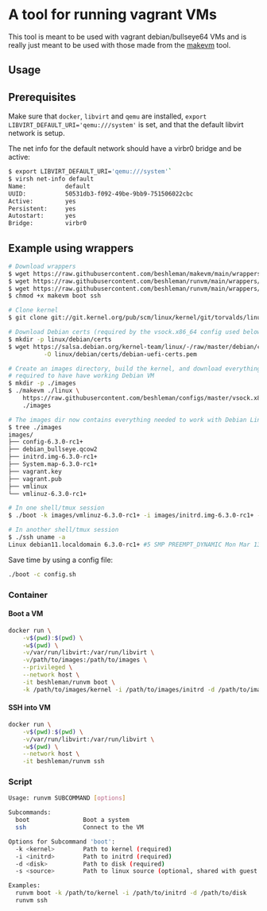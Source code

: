 # A tool for running vagrant VMs

This tool is meant to be used with vagrant debian/bullseye64 VMs
and is really just meant to be used with those made from the
[makevm](https://github.com/beshleman/makevm) tool.

## Usage

## Prerequisites

Make sure that `docker`, `libvirt` and `qemu` are installed, `export LIBVIRT_DEFAULT_URI='qemu:///system'`
is set, and that the default libvirt network is setup.

The net info for the default network should have a virbr0 bridge
and be active:

```bash
$ export LIBVIRT_DEFAULT_URI='qemu:///system'`
$ virsh net-info default
Name:           default
UUID:           50531db3-f092-49be-9bb9-751506022cbc
Active:         yes
Persistent:     yes
Autostart:      yes
Bridge:         virbr0
```

## Example using wrappers

```bash
# Download wrappers
$ wget https://raw.githubusercontent.com/beshleman/makevm/main/wrappers/makevm
$ wget https://raw.githubusercontent.com/beshleman/runvm/main/wrappers/boot
$ wget https://raw.githubusercontent.com/beshleman/runvm/main/wrappers/ssh
$ chmod +x makevm boot ssh

# Clone kernel
$ git clone git://git.kernel.org/pub/scm/linux/kernel/git/torvalds/linux.git

# Download Debian certs (required by the vsock.x86_64 config used below, not required by other non-Debian configs)
$ mkdir -p linux/debian/certs
$ wget https://salsa.debian.org/kernel-team/linux/-/raw/master/debian/certs/debian-uefi-certs.pem \
          -O linux/debian/certs/debian-uefi-certs.pem

# Create an images directory, build the kernel, and download everything
# required to have have working Debian VM
$ mkdir -p ./images
$ ./makevm ./linux \
	https://raw.githubusercontent.com/beshleman/configs/master/vsock.x86_64 \
	./images

# The images dir now contains everything needed to work with Debian Linux
$ tree ./images
images/
├── config-6.3.0-rc1+
├── debian_bullseye.qcow2
├── initrd.img-6.3.0-rc1+
├── System.map-6.3.0-rc1+
├── vagrant.key
├── vagrant.pub
├── vmlinux
└── vmlinuz-6.3.0-rc1+

# In one shell/tmux session
$ ./boot -k images/vmlinuz-6.3.0-rc1+ -i images/initrd.img-6.3.0-rc1+ -d images/debian_bullseye.qcow2

# In another shell/tmux session
$ ./ssh uname -a
Linux debian11.localdomain 6.3.0-rc1+ #5 SMP PREEMPT_DYNAMIC Mon Mar 13 16:18:16 UTC 2023 x86_64 GNU/Linux
```

Save time by using a config file:

```bash
./boot -c config.sh
```

### Container

#### Boot a VM
```bash
docker run \
	-v$(pwd):$(pwd) \
	-w$(pwd) \
	-v/var/run/libvirt:/var/run/libvirt \
	-v/path/to/images:/path/to/images \
	--privileged \
	--network host \
	-it beshleman/runvm boot \
	-k /path/to/images/kernel -i /path/to/images/initrd -d /path/to/images/disk
```

#### SSH into VM
```bash
docker run \
	-v$(pwd):$(pwd) \
	-v/var/run/libvirt:/var/run/libvirt \
	-w$(pwd) \
	--network host \
	-it beshleman/runvm ssh
```

### Script

```bash
Usage: runvm SUBCOMMAND [options]

Subcommands:
  boot               Boot a system
  ssh                Connect to the VM

Options for Subcommand 'boot':
  -k <kernel>        Path to kernel (required)
  -i <initrd>        Path to initrd (required)
  -d <disk>          Path to disk (required)
  -s <source>        Path to linux source (optional, shared with guest over 9p)

Examples:
  runvm boot -k /path/to/kernel -i /path/to/initrd -d /path/to/disk
  runvm ssh
```
